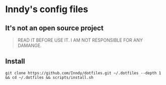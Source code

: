 # Inndy's config files

## It's not an open source project

> READ IT BEFORE USE IT. I AM NOT RESPONSIBLE FOR ANY DAMANGE.

## Install

`git clone https://github.com/Inndy/dotfiles.git ~/.dotfiles --depth 1 && cd ~/.dotfiles && scripts/install.sh`
